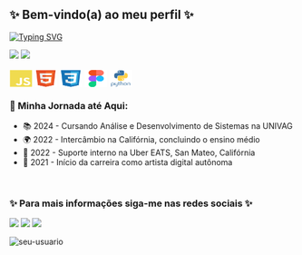 ## ✨ Bem-vindo(a) ao meu perfil ✨ ##

 <div>
   <a href="https://github.com/Barbiero-Ana">

[![Typing SVG](https://readme-typing-svg.demolab.com?font=Fira+Code&weight=500&size=22&pause=1000&color=F7F7F7&center=true&vCenter=true&width=435&lines=Desenvolvedora+Front-End;Artista+Autonoma;Criando+soluções+sustentáveis;Estudante+de+Ads)](https://git.io/typing-svg)

    
 <img height="180em" src="https://github-readme-stats.vercel.app/api?username=Barbiero-Ana&show_icons=true&theme=synthwave"/>

   <img height="180em" src="https://github-readme-stats.vercel.app/api/top-langs/?username=Barbiero-Ana&layout=compact&langs_count=6&theme=synthwave"/>
</div>
    
<div style="display: inline_block"><br>
  <img align="center" alt="Js" height="30" width="40" src="https://raw.githubusercontent.com/devicons/devicon/master/icons/javascript/javascript-plain.svg">
  <img align="center" alt="HTML" height="30" width="40" src="https://raw.githubusercontent.com/devicons/devicon/master/icons/html5/html5-original.svg">
  <img align="center" alt="CSS" height="30" width="40" src="https://raw.githubusercontent.com/devicons/devicon/master/icons/css3/css3-original.svg">
  <img align="center" alt="Figma" height="30" width="40" src="https://github.com/devicons/devicon/blob/master/icons/figma/figma-original.svg">
   <img align="center" alt="Python" height="30" width="40" src="https://github.com/devicons/devicon/blob/master/icons/python/python-original-wordmark.svg">

 ### 🚀 Minha Jornada até Aqui:

- 📚 2024 - Cursando Análise e Desenvolvimento de Sistemas na UNIVAG
- 🌍 2022 - Intercâmbio na Califórnia, concluindo o ensino médio
- 💼 2022 - Suporte interno na Uber EATS, San Mateo, Califórnia
- 🎨 2021 - Início da carreira como artista digital autônoma
<br>
 
### ✨ Para mais informações siga-me nas redes sociais ✨ ##
 
<div> 
  <a href="https://instagram.com/barbiero_ana" target="_blank"><img src="https://img.shields.io/badge/-Instagram-%23E4405F?style=for-the-badge&logo=instagram&logoColor=white" target="_blank"></a>
  <a href = "anacarolinabarbiero@gmail.com"><img src="https://img.shields.io/badge/-Gmail-%23333?style=for-the-badge&logo=gmail&logoColor=white" target="_blank"></a>
  <a href="https://www.linkedin.com/in/anabarbiero/" target="_blank"><img src="https://img.shields.io/badge/-LinkedIn-%230077B5?style=for-the-badge&logo=linkedin&logoColor=white" target="_blank"></a>

 <p align="left"> <img src="https://komarev.com/ghpvc/?username=seu-usuario&label=Profile%20views&color=0e75b6&style=flat" alt="seu-usuario" /> </p>


</div>
